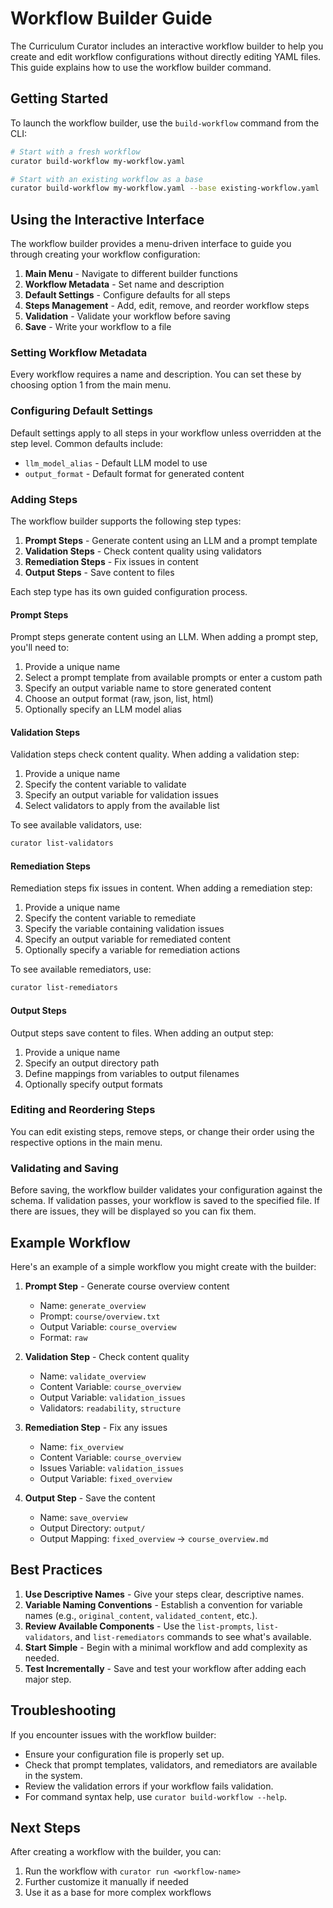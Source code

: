 # Workflow Builder Guide

The Curriculum Curator includes an interactive workflow builder to help you create and edit workflow configurations without directly editing YAML files. This guide explains how to use the workflow builder command.

## Getting Started

To launch the workflow builder, use the `build-workflow` command from the CLI:

```bash
# Start with a fresh workflow
curator build-workflow my-workflow.yaml

# Start with an existing workflow as a base
curator build-workflow my-workflow.yaml --base existing-workflow.yaml
```

## Using the Interactive Interface

The workflow builder provides a menu-driven interface to guide you through creating your workflow configuration:

1. **Main Menu** - Navigate to different builder functions
2. **Workflow Metadata** - Set name and description
3. **Default Settings** - Configure defaults for all steps
4. **Steps Management** - Add, edit, remove, and reorder workflow steps
5. **Validation** - Validate your workflow before saving
6. **Save** - Write your workflow to a file

### Setting Workflow Metadata

Every workflow requires a name and description. You can set these by choosing option 1 from the main menu.

### Configuring Default Settings

Default settings apply to all steps in your workflow unless overridden at the step level. Common defaults include:

- `llm_model_alias` - Default LLM model to use
- `output_format` - Default format for generated content

### Adding Steps

The workflow builder supports the following step types:

1. **Prompt Steps** - Generate content using an LLM and a prompt template
2. **Validation Steps** - Check content quality using validators
3. **Remediation Steps** - Fix issues in content
4. **Output Steps** - Save content to files

Each step type has its own guided configuration process.

#### Prompt Steps

Prompt steps generate content using an LLM. When adding a prompt step, you'll need to:

1. Provide a unique name
2. Select a prompt template from available prompts or enter a custom path
3. Specify an output variable name to store generated content
4. Choose an output format (raw, json, list, html)
5. Optionally specify an LLM model alias

#### Validation Steps

Validation steps check content quality. When adding a validation step:

1. Provide a unique name
2. Specify the content variable to validate
3. Specify an output variable for validation issues
4. Select validators to apply from the available list

To see available validators, use:

```bash
curator list-validators
```

#### Remediation Steps

Remediation steps fix issues in content. When adding a remediation step:

1. Provide a unique name
2. Specify the content variable to remediate
3. Specify the variable containing validation issues
4. Specify an output variable for remediated content
5. Optionally specify a variable for remediation actions

To see available remediators, use:

```bash
curator list-remediators
```

#### Output Steps

Output steps save content to files. When adding an output step:

1. Provide a unique name
2. Specify an output directory path
3. Define mappings from variables to output filenames
4. Optionally specify output formats

### Editing and Reordering Steps

You can edit existing steps, remove steps, or change their order using the respective options in the main menu.

### Validating and Saving

Before saving, the workflow builder validates your configuration against the schema. If validation passes, your workflow is saved to the specified file. If there are issues, they will be displayed so you can fix them.

## Example Workflow

Here's an example of a simple workflow you might create with the builder:

1. **Prompt Step** - Generate course overview content
   - Name: `generate_overview`
   - Prompt: `course/overview.txt`
   - Output Variable: `course_overview`
   - Format: `raw`

2. **Validation Step** - Check content quality
   - Name: `validate_overview`
   - Content Variable: `course_overview`
   - Output Variable: `validation_issues`
   - Validators: `readability`, `structure`

3. **Remediation Step** - Fix any issues
   - Name: `fix_overview`
   - Content Variable: `course_overview`
   - Issues Variable: `validation_issues`
   - Output Variable: `fixed_overview`

4. **Output Step** - Save the content
   - Name: `save_overview`
   - Output Directory: `output/`
   - Output Mapping: `fixed_overview` → `course_overview.md`

## Best Practices

1. **Use Descriptive Names** - Give your steps clear, descriptive names.
2. **Variable Naming Conventions** - Establish a convention for variable names (e.g., `original_content`, `validated_content`, etc.).
3. **Review Available Components** - Use the `list-prompts`, `list-validators`, and `list-remediators` commands to see what's available.
4. **Start Simple** - Begin with a minimal workflow and add complexity as needed.
5. **Test Incrementally** - Save and test your workflow after adding each major step.

## Troubleshooting

If you encounter issues with the workflow builder:

- Ensure your configuration file is properly set up.
- Check that prompt templates, validators, and remediators are available in the system.
- Review the validation errors if your workflow fails validation.
- For command syntax help, use `curator build-workflow --help`.

## Next Steps

After creating a workflow with the builder, you can:

1. Run the workflow with `curator run <workflow-name>`
2. Further customize it manually if needed
3. Use it as a base for more complex workflows
